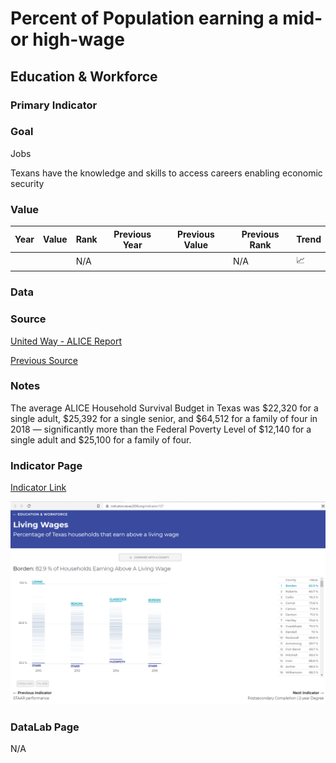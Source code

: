 # Percent of Population earning a mid- or high-wage

## Education & Workforce

### Primary Indicator

### **Goal**

Jobs

Texans have the knowledge and skills to access careers enabling economic security

### Value

| Year |  Value      | Rank     | Previous Year   | Previous Value | Previous Rank | Trend | 
| ----------- | ----------- | ----------- | ----------- | ----------- | ----------- | -----------|
|             |         | N/A         |             |         | N/A         |   📈       | 


### Data

### Source
[United Way - ALICE Report](2020ALICEReport_TX_FINAL.pdf)

[Previous Source](https://www.brookings.edu/research/meet-the-low-wage-workforce/)

### Notes

The average ALICE Household Survival Budget in Texas was $22,320 for a single adult,
$25,392 for a single senior, and $64,512 for a family of four in 2018 — significantly
more than the Federal Poverty Level of $12,140 for a single adult and $25,100 for a
family of four.

### Indicator Page

[Indicator Link](https://indicators.texas2036.org/indicator/127)

![wage](./indicator_wage.PNG)

### DataLab Page

N/A


